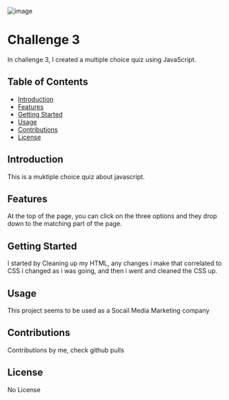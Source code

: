 ![image](https://github.com/gracecatk/aaa/assets/140928469/eaf20f9c-dcb3-40ee-ac16-d55ca6e4b4d4)
# Challenge 3
In challenge 3, I created a multiple choice quiz using JavaScript.
## Table of Contents
- [Introduction](#introduction)
- [Features](#features)
- [Getting Started](#getting-started)
- [Usage](#usage)
- [Contributions](#contributions)
- [License](#license)
## Introduction
This is a muktiple choice quiz about javascript. 
## Features
At the top of the page, you can click on the three options and they drop down to the matching part of the page.
## Getting Started
I started by Cleaning up my HTML, any changes i make that correlated to CSS i changed as i was going, and then i went and cleaned the CSS up. 
## Usage
This project seems to be used as a Socail Media Marketing company
## Contributions
Contributions by me, check github pulls
## License
No License